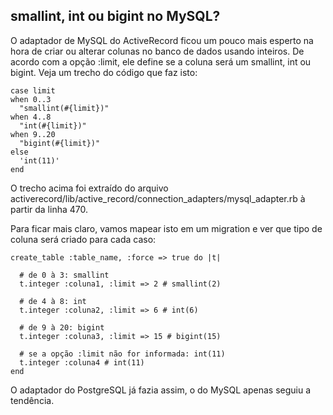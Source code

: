 ## smallint, int ou bigint no MySQL?

O adaptador de MySQL do ActiveRecord ficou um pouco mais esperto na hora de criar ou alterar colunas no banco de dados usando inteiros. De acordo com a opção :limit, ele define se a coluna será um smallint, int ou bigint. Veja um trecho do código que faz isto:

	case limit
	when 0..3
	  "smallint(#{limit})"
	when 4..8
	  "int(#{limit})"
	when 9..20
	  "bigint(#{limit})"
	else
	  'int(11)'
	end

O trecho acima foi extraído do arquivo activerecord/lib/active\_record/connection\_adapters/mysql\_adapter.rb à partir da linha 470.

Para ficar mais claro, vamos mapear isto em um migration e ver que tipo de coluna será criado para cada caso:

	create_table :table_name, :force => true do |t|

	  # de 0 à 3: smallint
	  t.integer :coluna1, :limit => 2 # smallint(2)

	  # de 4 à 8: int
	  t.integer :coluna2, :limit => 6 # int(6)

	  # de 9 à 20: bigint
	  t.integer :coluna3, :limit => 15 # bigint(15)

	  # se a opção :limit não for informada: int(11)
	  t.integer :coluna4 # int(11)
	end

O adaptador do PostgreSQL já fazia assim, o do MySQL apenas seguiu a tendência.

